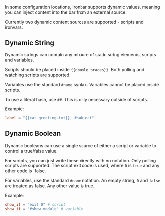 In some configuration locations, Ironbar supports dynamic values, 
meaning you can inject content into the bar from an external source.

Currently two dynamic content sources are supported - scripts and ironvars.

## Dynamic String

Dynamic strings can contain any mixture of static string elements, scripts and variables.

Scripts should be placed inside `{{double braces}}`. Both polling and watching scripts are supported.

Variables use the standard `#name` syntax. Variables cannot be placed inside scripts.

To use a literal hash, use `##`. This is only necessary outside of scripts.

Example:

```toml
label = "{{cat greeting.txt}}, #subject"
```

## Dynamic Boolean

Dynamic booleans can use a single source of either a script or variable to control a true/false value.

For scripts, you can just write these directly with no notation. 
Only polling scripts are supported. 
The script exit code is used, where `0` is `true` and any other code is `false.

For variables, use the standard `#name` notation. 
An empty string, `0` and `false` are treated as false. 
Any other value is true.

Example:

```toml
show_if = "exit 0" # script
show_if = "#show_module" # variable
```